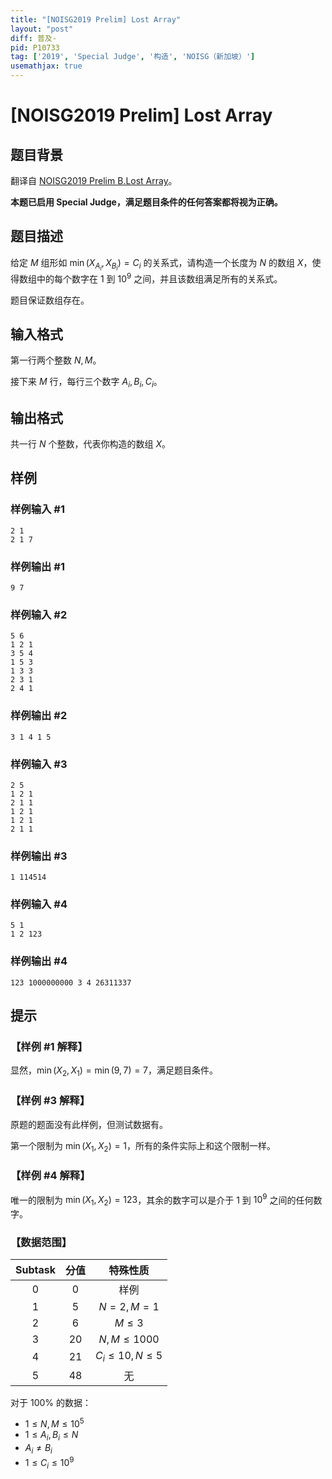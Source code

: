 ```yaml
---
title: "[NOISG2019 Prelim] Lost Array"
layout: "post"
diff: 普及-
pid: P10733
tag: ['2019', 'Special Judge', '构造', 'NOISG（新加坡）']
usemathjax: true
---
```


# [NOISG2019 Prelim] Lost Array
## 题目背景

翻译自 [NOISG2019 Prelim B.Lost Array](https://github.com/noisg/sg_noi_archive/blob/master/2019_prelim/)。

**本题已启用 Special Judge，满足题目条件的任何答案都将视为正确。**
## 题目描述

给定 $M$ 组形如 $\min (X_{A_i},X_{B_i})=C_i$ 的关系式，请构造一个长度为 $N$ 的数组 $X$，使得数组中的每个数字在 $1$ 到 $10^9$ 之间，并且该数组满足所有的关系式。

题目保证数组存在。
## 输入格式

第一行两个整数 $N,M$。

接下来 $M$ 行，每行三个数字 $A_i,B_i,C_i$。
## 输出格式

共一行 $N$ 个整数，代表你构造的数组 $X$。
## 样例

### 样例输入 #1
```
2 1
2 1 7
```
### 样例输出 #1
```
9 7
```
### 样例输入 #2
```
5 6
1 2 1
3 5 4
1 5 3
1 3 3
2 3 1
2 4 1
```
### 样例输出 #2
```
3 1 4 1 5
```
### 样例输入 #3
```
2 5
1 2 1
2 1 1
1 2 1
1 2 1
2 1 1
```
### 样例输出 #3
```
1 114514
```
### 样例输入 #4
```
5 1
1 2 123
```
### 样例输出 #4
```
123 1000000000 3 4 26311337
```
## 提示

### 【样例 #1 解释】
显然，$\min (X_2,X_1) = \min (9,7) =7$，满足题目条件。
### 【样例 #3 解释】
原题的题面没有此样例，但测试数据有。

第一个限制为 $\min (X_1,X_2) =1$，所有的条件实际上和这个限制一样。
### 【样例 #4 解释】
唯一的限制为 $\min (X_1,X_2) =123$，其余的数字可以是介于 $1$ 到 $10^9$ 之间的任何数字。
### 【数据范围】
| $\text{Subtask}$ | 分值 | 特殊性质 |
| :----------: | :----------: | :----------: |
| $0$ | $0$ | 样例 |
| $1$ | $5$ | $N=2,M=1$ |
| $2$ | $6$ | $M\leq 3$ |
| $3$ | $20$ | $N,M\leq 1000$ |
| $4$ | $21$ | $C_i \leq 10,N \leq 5$ |
| $5$ | $48$ | 无 |

对于 $100\%$ 的数据：
- $1 \leq N,M \leq 10^5$
- $1 \leq A_i ,B_i \leq N$
- $A_i \neq B_i$
- $1 \leq C_i \leq 10^9$
